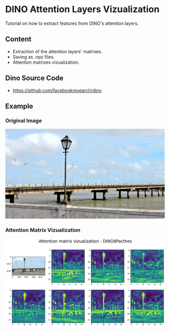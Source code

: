 # DINO Attention Layers Vizualization

Tutorial on how to extract features from DINO's attention layers.

## Content
- Extraction of the attention layers' matrixes.
- Saving as .npz files.
- Attention matrixes vizualization.

## Dino Source Code
- https://github.com/facebookresearch/dino

## Example
### Original Image
![alt text](https://github.com/matheusboaro/dino-feature-extraction-dataset/blob/main/FSCN2928.JPG)

### Attention Matrix Vizualization

![alt text](https://github.com/matheusboaro/dino-feature-extraction-dataset/blob/main/att_matrix.png)
